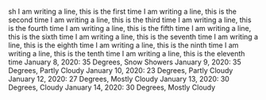 sh I am writing a line, this is the first time
I am writing a line, this is the second time
I am writing a line, this is the third time
I am writing a line, this is the fourth time
I am writing a line, this is the fifth time
I am writing a line, this is the sixth time
I am writing a line, this is the seventh time
I am writing a line, this is the eighth time
I am writing a line, this is the ninth time
I am writing a line, this is the tenth time
I am writing a line, this is the eleventh time
January 8, 2020: 35 Degrees, Snow Showers
January 9, 2020: 35 Degrees, Partly Cloudy
January 10, 2020:  23 Degrees, Partly Cloudy
January 12, 2020: 27 Degrees, Mostly Cloudy
January 13, 2020: 30 Degrees, Cloudy
January 14, 2020: 30 Degrees, Mostly Cloudy